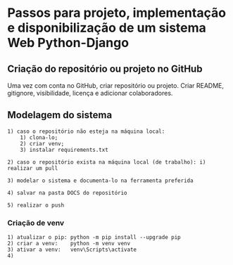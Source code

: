 # Passos para projeto, implementação e disponibilização de um sistema Web Python-Django

## Criação do repositório ou projeto no GitHub
Uma vez com conta no GitHub, criar repositório ou projeto. Criar README, gitignore, visibilidade, licença e adicionar colaboradores.

## Modelagem do sistema

    1) caso o repositório não esteja na máquina local: 
        1) clona-lo; 
        2) criar venv; 
        3) instalar requirements.txt

    2) caso o repositório exista na máquina local (de trabalho): i) realizar um pull

    3) modelar o sistema e documenta-lo na ferramenta preferida

    4) salvar na pasta DOCS do repositório

    5) realizar o push

### Criação de venv
    1) atualizar o pip: python -m pip install --upgrade pip
    2) criar a venv:    python -m venv venv
    3) ativar a venv:   venv\Scripts\activate
    4)
